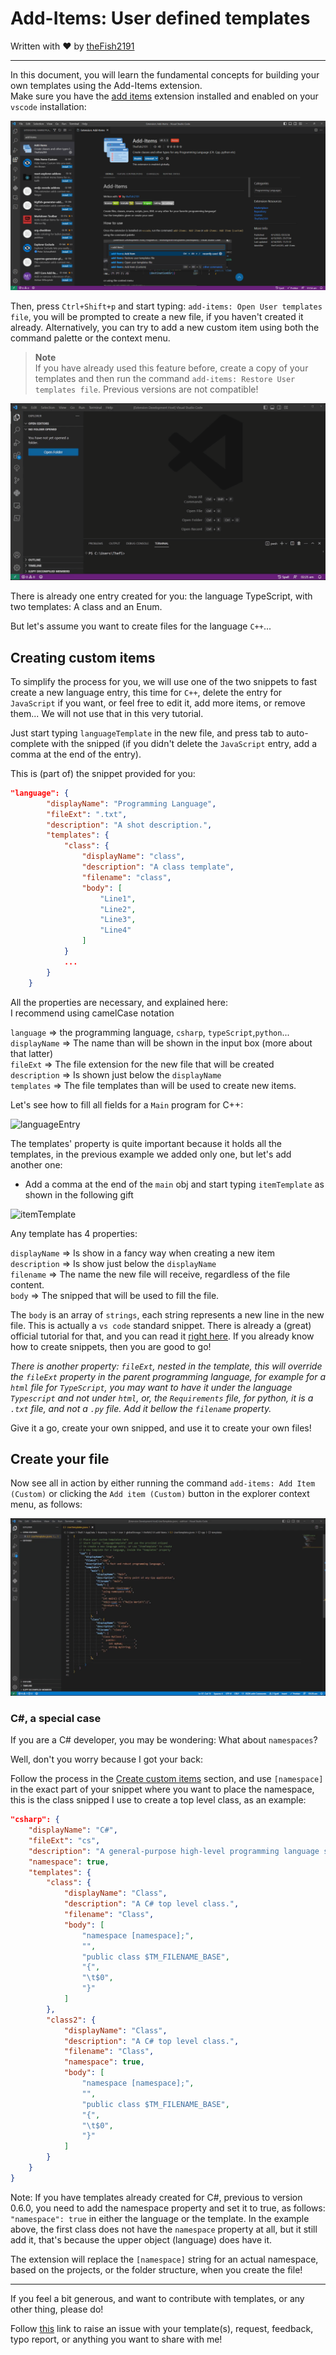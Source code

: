 # Add-Items: User defined templates

Written with ❤️ by [theFish2191](https://twitter.com/thefish2191)

---

In this document, you will learn the fundamental concepts for building your own templates using the Add-Items extension.  
Make sure you have the [add items](https://marketplace.visualstudio.com/items?itemName=TheFish2191.add-items) extension installed and enabled on your `vscode` installation:

![extensionImage](Images/Extension_Add-Items.png)

Then, press `Ctrl+Shift+p` and start typing: `add-items: Open User templates file`, you will be prompted to create a new file, if you haven't created it already. Alternatively, you can try to add a new custom item using both the command palette or the context menu.

> **Note**  
> If you have already used this feature before, create a copy of your templates and then run the command `add-items: Restore User templates file`. Previous versions are not compatible!

![OpenUserTemplates](Images/OpenUserTemplates.gif)

There is already one entry created for you: the language TypeScript, with two templates: A class and an Enum.

But let's assume you want to create files for the language `C++`...

## Creating custom items

To simplify the process for you, we will use one of the two snippets to fast create a new language entry, this time for `C++`, delete the entry for `JavaScript` if you want, or feel free to edit it, add more items, or remove them... We will not use that in this very tutorial.

Just start typing `languageTemplate` in the new file, and press tab to auto-complete with the snipped (if you didn't delete the `JavaScript` entry, add a comma at the end of the entry).

This is (part of) the snippet provided for you:

```JSON
"language": {
        "displayName": "Programming Language",
        "fileExt": ".txt",
        "description": "A shot description.",
        "templates": {
            "class": {
                "displayName": "class",
                "description": "A class template",
                "filename": "class",
                "body": [
                    "Line1",
                    "Line2",
                    "Line3",
                    "Line4"
                ]
            }
            ...
        }
    }
```

All the properties are necessary, and explained here:  
I recommend using camelCase notation

`language` => the programming language, `csharp`, `typeScript`,`python`...  
`displayName` => The name than will be shown in the input box (more about that latter)  
`fileExt` => The file extension for the new file that will be created  
`description` => Is shown just below the `displayName`  
`templates` => The file templates than will be used to create new items.

Let's see how to fill all fields for a `Main` program for C++:

![languageEntry](Images/LanguageEntry.gif)

The templates' property is quite important because it holds all the templates, in the previous example we added only one, but let's add another one:

- Add a comma at the end of the `main` obj and start typing `itemTemplate` as shown in the following gift

![itemTemplate](Images/itemTemplate.gif)

Any template has 4 properties:

`displayName` => Is show in a fancy way when creating a new item  
`description` => Is show just below the `displayName`  
`filename` => The name the new file will receive, regardless of the file content.  
`body` => The snipped that will be used to fill the file.

The `body` is an array of `strings`, each string represents a new line in the new file. This is actually a `vs code` standard snippet. There is already a (great) official tutorial for that, and you can read it [right here](https://code.visualstudio.com/docs/editor/userdefinedsnippets#_creating-your-own-snippets). If you already know how to create snippets, then you are good to go!

*There is another property: `fileExt`, nested in the template, this will override the `fileExt` property in the parent programming language, for example for a `html` file for `TypeScript`, you may want to have it under the language `Typescript` and not under `html`, or, the `Requirements` file, for python, it is a `.txt` file, and not a `.py` file. Add it bellow the `filename` property.*

Give it a go, create your own snipped, and use it to create your own files!

## Create your file

Now see all in action by either running the command `add-items: Add Item (Custom)` or clicking the `Add item (Custom)` button in the explorer context menu, as follows:

![creatingCustomItem](Images/CustomItem.gif)

### C#, a special case

If you are a C# developer, you may be wondering: What about `namespaces`?

Well, don't you worry because I got your back:

Follow the process in the [Create custom items](#creating-custom-items) section, and use `[namespace]` in the exact part  of your snippet where you want to place the namespace, this is the class snipped I use to create a top level class, as an example:

```json
"csharp": {
    "displayName": "C#",
    "fileExt": "cs",
    "description": "A general-purpose high-level programming language supporting multiple paradigms.",
    "namespace": true,
    "templates": {
        "class": {
            "displayName": "Class",
            "description": "A C# top level class.",
            "filename": "Class",
            "body": [
                "namespace [namespace];",
                "",
                "public class $TM_FILENAME_BASE",
                "{",
                "\t$0",
                "}"
            ]
        },
        "class2": {
            "displayName": "Class",
            "description": "A C# top level class.",
            "filename": "Class",
            "namespace": true,
            "body": [
                "namespace [namespace];",
                "",
                "public class $TM_FILENAME_BASE",
                "{",
                "\t$0",
                "}"
            ]
        }
    }
}
```

Note: If you have templates already created for C#, previous to version 0.6.0, you need to add the namespace property and set it to true, as follows: `"namespace": true` in either the language or the template. In the example above, the first class does not have the `namespace` property at all, but it still add it, that's because the upper object (language) does have it.

The extension will replace the `[namespace]` string for an actual namespace, based on the projects, or the folder structure, when you create the file!

---

If you feel a bit generous, and want to contribute with templates, or any other thing, please do!

Follow [this](https://github.com/thefish2191/Add-Items/issues) link to raise an issue with your template(s), request, feedback, typo report, or anything you want to share with me!
